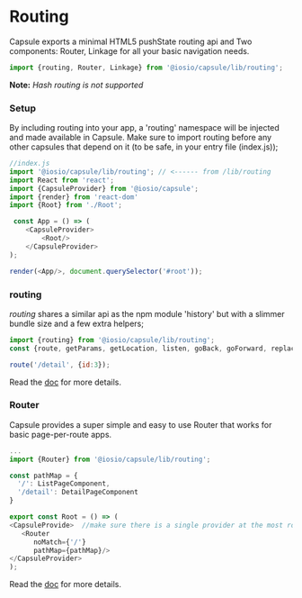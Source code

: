 # Routing
Capsule exports a minimal HTML5 pushState routing api and Two components: Router, Linkage for all your basic navigation needs.
```js
import {routing, Router, Linkage} from '@iosio/capsule/lib/routing';
```
**Note:** *Hash routing is not supported*

### Setup
By including routing into your app, a 'routing' namespace will be injected and made available in Capsule. Make sure to import routing before any other capsules that depend on it (to be safe, in your entry file (index.js));

```js
//index.js
import '@iosio/capsule/lib/routing'; // <------ from /lib/routing
import React from 'react';
import {CapsuleProvider} from '@iosio/capsule';
import {render} from 'react-dom'
import {Root} from './Root';

 const App = () => (
    <CapsuleProvider>
        <Root/>
    </CapsuleProvider>
);

render(<App/>, document.querySelector('#root'));
```

### routing
*routing* shares a similar api as the npm module 'history' but with a slimmer bundle size and a few extra helpers;
```js
import {routing} from '@iosio/capsule/lib/routing';
const {route, getParams, getLocation, listen, goBack, goForward, replace} = routing;

route('/detail', {id:3});

```
Read the [doc](https://github.com/iosio/capsule/blob/master/docs/routing/routing_api.md) for more details.

### Router
Capsule provides a super simple and easy to use Router that works for basic page-per-route apps.
```js
...
import {Router} from '@iosio/capsule/lib/routing';

const pathMap = {
  '/': ListPageComponent,          
  '/detail': DetailPageComponent
}

export const Root = () => (
<CapsuleProvide>  //make sure there is a single provider at the most root level of your app
   <Router
      noMatch={'/'}
      pathMap={pathMap}/>
</CapsuleProvider>
);
```
Read the [doc](https://github.com/iosio/capsule/blob/master/docs/routing/Router.md) for more details.

